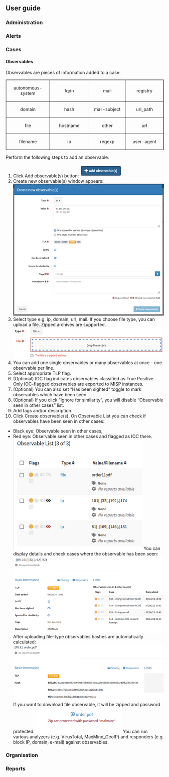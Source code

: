 ## User guide

### Administration

### Alerts

### Cases

#### Observables
Observables are pieces of information added to a case. 

<table style="border-color: #00000;" border="1">
<tbody>
<tr style="height: 33px;">
<td style="height: 33px; text-align: center;" width="154">
<p>autonomous-system</p>
</td>
<td style="height: 33px; text-align: center;" width="154">
<p>fqdn</p>
</td>
<td style="height: 33px; text-align: center;" width="154">
<p>mail</p>
</td>
<td style="height: 33px; text-align: center;" width="154">
<p>registry</p>
</td>
</tr>
<tr style="height: 33px;">
<td style="height: 33px; text-align: center;" width="154">
<p>domain</p>
</td>
<td style="height: 33px; text-align: center;" width="154">
<p>hash</p>
</td>
<td style="height: 33px; text-align: center;" width="154">
<p>mail-subject</p>
</td>
<td style="height: 33px; text-align: center;" width="154">
<p>uri_path</p>
</td>
</tr>
<tr style="height: 33px;">
<td style="height: 33px; text-align: center;" width="154">
<p>file</p>
</td>
<td style="height: 33px; text-align: center;" width="154">
<p>hostname</p>
</td>
<td style="height: 33px; text-align: center;" width="154">
<p>other</p>
</td>
<td style="height: 33px; text-align: center;" width="154">
<p>url</p>
</td>
</tr>
<tr style="height: 33.5px;">
<td style="height: 33.5px; text-align: center;" width="154">
<p>filename</p>
</td>
<td style="height: 33.5px; text-align: center;" width="154">
<p>ip</p>
</td>
<td style="height: 33.5px; text-align: center;" width="154">
<p>regexp</p>
</td>
<td style="height: 33.5px; text-align: center;" width="154">
<p>user-agent</p>
</td>
</tr>
</tbody>
</table>

Perform the following steps to add an observable:
1.	Click Add observable(s) button:
![](/media/05-0-0-add-ovservable.png)
2.	Create new observable(s) window appears:
![](/media/05-0-5-create-new-observable.png)
3.	Select type e.g. ip, domain, url, mail.
If you choose file type, you can upload a file. Zipped archives are supported.
![](/media/05-0-1-drop-observable-file.png)
4.	You can add one single observables or many observables at once - one observable per line.
5.	Select appropriate TLP flag.
6.	(Optional) IOC flag indicates observables classified as True Positive. Only IOC-flagged observables are exported to MISP instances.
7.	(Optional) You can also set  “Has been sighted” toggle to mark observables which have been seen.
8.	(Optional) If you click “Ignore for similarity”, you will disable “Observable seen in other cases” list.
9.	Add tags and/or description.
10.	Click Create observable(s).
On Observable List you can check if observables have been seen in other cases:
-	Black eye: Observable seen in other cases,
-	Red eye: Observable seen in other cases and flagged as IOC there.
![](/media/05-0-2-observable-list.png)
You can display details and check cases where the observable has been seen:
![](/media/05-0-4-observable-details.png)
After uploading file-type observables hashes are automatically calculated:
![](/media/05-0-6-obervable-file-details.png)
If you want to download file observable, it will be zipped and password protected:
![](/media/05-0-3-observable-protected-file.png)
You can run various analyzers (e.g. VirusTotal, MaxMind_GeoIP) and responders (e.g. block IP, domain, e-mail) against observables.

### Organisation

### Reports